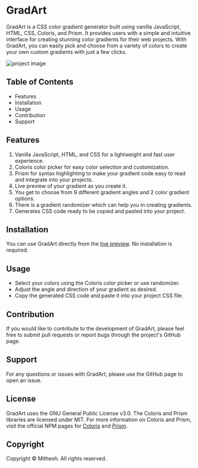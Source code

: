# GradArt
GradArt is a CSS color gradient generator built using vanilla JavaScript, HTML, CSS, Coloris, and Prism. It provides users with a simple and intuitive interface for creating stunning color gradients for their web projects. With GradArt, you can easily pick and choose from a variety of colors to create your own custom gradients with just a few clicks.

![project image](https://user-images.githubusercontent.com/115478939/215692630-1a13abc2-41f1-42d9-ae1e-a0d9ce5083ef.png)

## Table of Contents
- Features
- Installation
- Usage
- Contribution
- Support

## Features
1. Vanilla JavaScript, HTML, and CSS for a lightweight and fast user experience.
2. Coloris color picker for easy color selection and customization.
3. Prism for syntax highlighting to make your gradient code easy to read and integrate into your projects.
4. Live preview of your gradient as you create it.
5. You get to choose from 9 different gradient angles and 2 color gradient options.
6. There is a gradient randomizer which can help you in creating gradients.
7. Generates CSS code ready to be copied and pasted into your project.

## Installation
You can use GradArt directly from the [live preview](https://mithesh-b.github.io/Gradart/). No installation is required.

## Usage
- Select your colors using the Coloris color picker or use randomizer.
- Adjust the angle and direction of your gradient as desired.
- Copy the generated CSS code and paste it into your project CSS file.

## Contribution
If you would like to contribute to the development of GradArt, please feel free to submit pull requests or report bugs through the project's GitHub page.

## Support
For any questions or issues with GradArt, please use the GitHub page to open an issue.

## License
GradArt uses the GNU General Public License v3.0. The Coloris and Prism libraries are licensed under MIT.
For more information on Coloris and Prism, visit the official NPM pages for [Coloris](https://www.npmjs.com/package/@melloware/coloris) and [Prism](https://www.npmjs.com/package/prismjs).

## Copyright
Copyright © Mithesh. All rights reserved.


